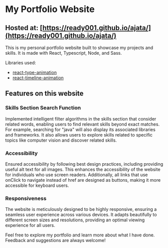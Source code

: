 # My Portfolio Website

## Hosted at: [https://ready001.github.io/ajata/](https://ready001.github.io/ajata/)

This is my personal portfolio website built to showcase my projects and skills. It is made with React, Typescript, Node, and Sass.

Libraries used:

- [react-type-animation](https://www.npmjs.com/package/react-type-animation)
- [react-timeline-animation](https://www.npmjs.com/package/react-timeline-animation)

## Features on this website

### Skills Section Search Function
Implemented intelligent filter algorithms in the skills section that consider related words, enabling users to find relevant skills beyond exact matches. For example, searching for "java" will also display its associated libraries and frameworks. It also allows users to explore skills related to specific topics like computer vision and discover related skills.

### Accessibility
Ensured accessibility by following best design practices, including providing useful alt text for all images. This enhances the accessibility of the website for individuals who use screen readers. Additionally, all links that use onClick to navigate instead of href are designed as buttons, making it more accessible for keyboard users.

### Responsiveness
The website is meticulously designed to be highly responsive, ensuring a seamless user experience across various devices. It adapts beautifully to different screen sizes and resolutions, providing an optimal viewing experience for all users.

Feel free to explore my portfolio and learn more about what I have done. Feedback and suggestions are always welcome!
